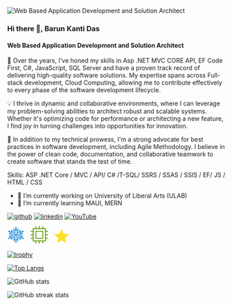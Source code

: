 ![Web Based Application Development and Solution Architect  ](https://media.licdn.com/dms/image/D5616AQFa5uoFO5odfw/profile-displaybackgroundimage-shrink_350_1400/0/1704093757447?e=1709769600&v=beta&t=3DZurHrXsGJshveYTm2NWIX-AeB6WgYhLVhWvkmtlJo)
### Hi there 👋, Barun Kanti Das
#### Web Based Application Development and Solution Architect  


🚀 Over the years, I've honed my skills in Asp .NET MVC CORE API, EF Code First, C#, JavaScript, SQL Server and have a proven track record of delivering high-quality software solutions. My expertise spans across Full-stack development, Cloud Computing, allowing me to contribute effectively to every phase of the software development lifecycle.

💡 I thrive in dynamic and collaborative environments, where I can leverage my problem-solving abilities to architect robust and scalable systems. Whether it's optimizing code for performance or architecting a new feature, I find joy in turning challenges into opportunities for innovation.

🔧 In addition to my technical prowess, I'm a strong advocate for best practices in software development, including Agile Methodology. I believe in the power of clean code, documentation, and collaborative teamwork to create software that stands the test of time.

Skills: ASP .NET Core / MVC / API/ C# /T-SQL/ SSRS / SSAS / SSIS / EF/ JS / HTML / CSS

- 🔭 I’m currently working on University of Liberal Arts (ULAB) 
- 🌱 I’m currently learning MAUI, MERN  


[<img src='https://cdn.jsdelivr.net/npm/simple-icons@3.0.1/icons/github.svg' alt='github' height='40'>](https://github.com/barunbasis37)  [<img src='https://cdn.jsdelivr.net/npm/simple-icons@3.0.1/icons/linkedin.svg' alt='linkedin' height='40'>](https://www.linkedin.com/in/barun-kanti-das-5809272b//)  [<img src='https://cdn.jsdelivr.net/npm/simple-icons@3.0.1/icons/youtube.svg' alt='YouTube' height='40'>](https://www.youtube.com/channel/@Development-With-BKDas)  

<a href='https://archiveprogram.github.com/'><img src='https://raw.githubusercontent.com/acervenky/animated-github-badges/master/assets/acbadge.gif' width='40' height='40'></a> <a href='https://docs.github.com/en/developers'><img src='https://raw.githubusercontent.com/acervenky/animated-github-badges/master/assets/devbadge.gif' width='40' height='40'></a> <a href='https://stars.github.com/'><img src='https://raw.githubusercontent.com/acervenky/animated-github-badges/master/assets/starbadge.gif' width='35' height='35'></a> 

[![trophy](https://github-profile-trophy.vercel.app/?username=barunbasis37)](https://github.com/ryo-ma/github-profile-trophy)

[![Top Langs](https://github-readme-stats.vercel.app/api/top-langs/?username=barunbasis37)](https://github.com/anuraghazra/github-readme-stats)

![GitHub stats](https://github-readme-stats.vercel.app/api?username=barunbasis37&show_icons=true&count_private=true)  

![GitHub streak stats](https://streak-stats.demolab.com/?user=barunbasis37)  

